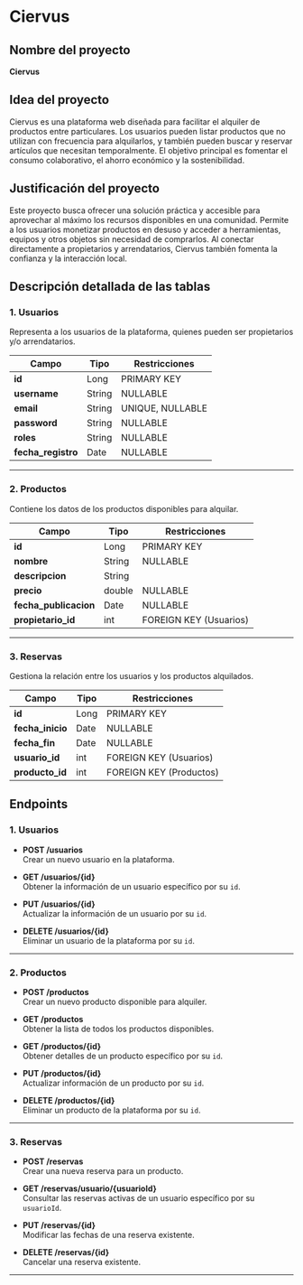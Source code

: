 # Ciervus

## Nombre del proyecto
**Ciervus**

## Idea del proyecto
Ciervus es una plataforma web diseñada para facilitar el alquiler de productos entre particulares. Los usuarios pueden listar productos que no utilizan con frecuencia para alquilarlos, y también pueden buscar y reservar artículos que necesitan temporalmente. El objetivo principal es fomentar el consumo colaborativo, el ahorro económico y la sostenibilidad.

## Justificación del proyecto
Este proyecto busca ofrecer una solución práctica y accesible para aprovechar al máximo los recursos disponibles en una comunidad. Permite a los usuarios monetizar productos en desuso y acceder a herramientas, equipos y otros objetos sin necesidad de comprarlos. Al conectar directamente a propietarios y arrendatarios, Ciervus también fomenta la confianza y la interacción local.

## Descripción detallada de las tablas

### 1. Usuarios
Representa a los usuarios de la plataforma, quienes pueden ser propietarios y/o arrendatarios.

| Campo            | Tipo     | Restricciones           |
|-------------------|----------|-------------------------|
| **id**           | Long     | PRIMARY KEY             |
| **username**       | String   | NULLABLE                |
| **email**        | String   | UNIQUE, NULLABLE        |
| **password**   | String   | NULLABLE                |
| **roles**          | String   | NULLABLE                |
| **fecha_registro** | Date    | NULLABLE                |

---

### 2. Productos
Contiene los datos de los productos disponibles para alquilar.

| Campo               | Tipo     | Restricciones           |
|----------------------|----------|-------------------------|
| **id**              | Long     | PRIMARY KEY             |
| **nombre**          | String   | NULLABLE                |
| **descripcion**     | String   |                         |
| **precio**          | double   | NULLABLE                |
| **fecha_publicacion** | Date    | NULLABLE                |
| **propietario_id**  | int      | FOREIGN KEY (Usuarios)  |

---

### 3. Reservas
Gestiona la relación entre los usuarios y los productos alquilados.

| Campo            | Tipo     | Restricciones               |
|-------------------|----------|-----------------------------|
| **id**           | Long     | PRIMARY KEY                 |
| **fecha_inicio** | Date     | NULLABLE                    |
| **fecha_fin**    | Date     | NULLABLE                    |
| **usuario_id**   | int      | FOREIGN KEY (Usuarios)      |
| **producto_id**  | int      | FOREIGN KEY (Productos)     |

## Endpoints

### **1. Usuarios**

- **POST /usuarios**  
  Crear un nuevo usuario en la plataforma.

- **GET /usuarios/{id}**  
  Obtener la información de un usuario específico por su `id`.

- **PUT /usuarios/{id}**  
  Actualizar la información de un usuario por su `id`.

- **DELETE /usuarios/{id}**  
  Eliminar un usuario de la plataforma por su `id`.

---

### **2. Productos**

- **POST /productos**  
  Crear un nuevo producto disponible para alquiler.

- **GET /productos**  
  Obtener la lista de todos los productos disponibles.

- **GET /productos/{id}**  
  Obtener detalles de un producto específico por su `id`.

- **PUT /productos/{id}**  
  Actualizar información de un producto por su `id`.

- **DELETE /productos/{id}**  
  Eliminar un producto de la plataforma por su `id`.

---

### **3. Reservas**

- **POST /reservas**  
  Crear una nueva reserva para un producto.

- **GET /reservas/usuario/{usuarioId}**  
  Consultar las reservas activas de un usuario específico por su `usuarioId`.

- **PUT /reservas/{id}**  
  Modificar las fechas de una reserva existente.

- **DELETE /reservas/{id}**  
  Cancelar una reserva existente.

---




